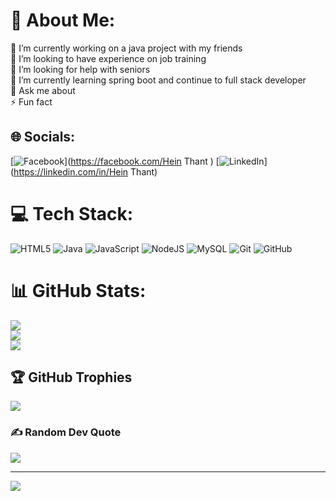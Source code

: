 # 💫 About Me:
🔭 I’m currently working on a java project with my friends<br>👯 I’m looking to have experience on job training<br>🤝 I’m looking for help with seniors <br>🌱 I’m currently learning spring boot and continue to full stack developer<br>💬 Ask me about<br>⚡ Fun fact


## 🌐 Socials:
[![Facebook](https://img.shields.io/badge/Facebook-%231877F2.svg?logo=Facebook&logoColor=white)](https://facebook.com/Hein Thant ) [![LinkedIn](https://img.shields.io/badge/LinkedIn-%230077B5.svg?logo=linkedin&logoColor=white)](https://linkedin.com/in/Hein Thant) 

# 💻 Tech Stack:
![HTML5](https://img.shields.io/badge/html5-%23E34F26.svg?style=for-the-badge&logo=html5&logoColor=white) ![Java](https://img.shields.io/badge/java-%23ED8B00.svg?style=for-the-badge&logo=openjdk&logoColor=white) ![JavaScript](https://img.shields.io/badge/javascript-%23323330.svg?style=for-the-badge&logo=javascript&logoColor=%23F7DF1E) ![NodeJS](https://img.shields.io/badge/node.js-6DA55F?style=for-the-badge&logo=node.js&logoColor=white) ![MySQL](https://img.shields.io/badge/mysql-4479A1.svg?style=for-the-badge&logo=mysql&logoColor=white) ![Git](https://img.shields.io/badge/git-%23F05033.svg?style=for-the-badge&logo=git&logoColor=white) ![GitHub](https://img.shields.io/badge/github-%23121011.svg?style=for-the-badge&logo=github&logoColor=white)
# 📊 GitHub Stats:
![](https://github-readme-stats.vercel.app/api?username=hiariMomo&theme=dark&hide_border=false&include_all_commits=false&count_private=false)<br/>
![](https://github-readme-streak-stats.herokuapp.com/?user=hiariMomo&theme=dark&hide_border=false)<br/>
![](https://github-readme-stats.vercel.app/api/top-langs/?username=hiariMomo&theme=dark&hide_border=false&include_all_commits=false&count_private=false&layout=compact)

## 🏆 GitHub Trophies
![](https://github-profile-trophy.vercel.app/?username=hiariMomo&theme=radical&no-frame=false&no-bg=true&margin-w=4)

### ✍️ Random Dev Quote
![](https://quotes-github-readme.vercel.app/api?type=horizontal&theme=tokyonight)

---
[![](https://visitcount.itsvg.in/api?id=hiariMomo&icon=0&color=0)](https://visitcount.itsvg.in)

<!-- Proudly created with GPRM ( https://gprm.itsvg.in ) -->
